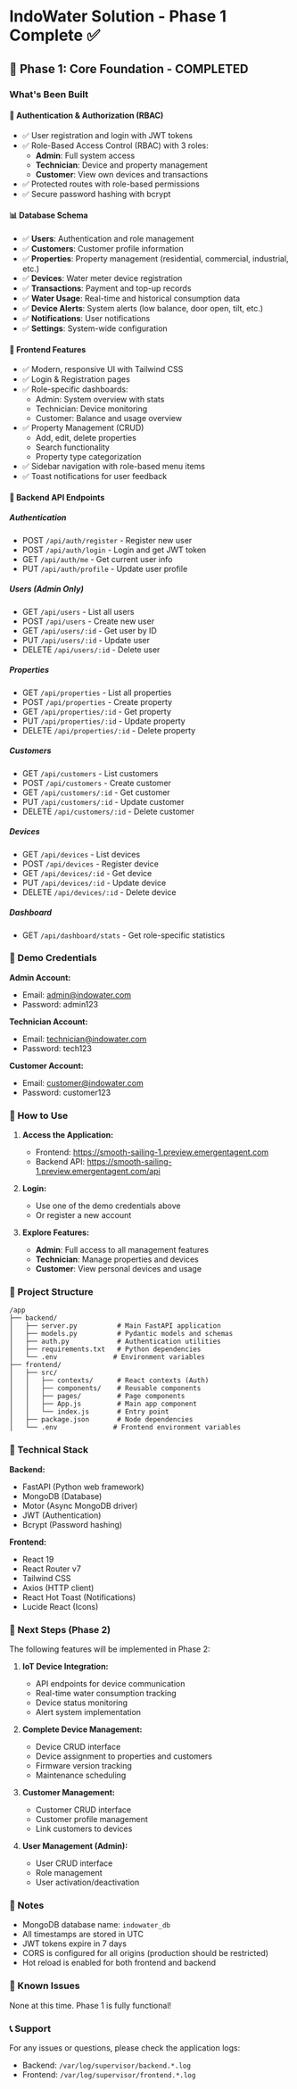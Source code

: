 # IndoWater Solution - Phase 1 Complete ✅

## 🎉 Phase 1: Core Foundation - COMPLETED

### What's Been Built

#### 🔐 Authentication & Authorization (RBAC)
- ✅ User registration and login with JWT tokens
- ✅ Role-Based Access Control (RBAC) with 3 roles:
  - **Admin**: Full system access
  - **Technician**: Device and property management
  - **Customer**: View own devices and transactions
- ✅ Protected routes with role-based permissions
- ✅ Secure password hashing with bcrypt

#### 📊 Database Schema
- ✅ **Users**: Authentication and role management
- ✅ **Customers**: Customer profile information
- ✅ **Properties**: Property management (residential, commercial, industrial, etc.)
- ✅ **Devices**: Water meter device registration
- ✅ **Transactions**: Payment and top-up records
- ✅ **Water Usage**: Real-time and historical consumption data
- ✅ **Device Alerts**: System alerts (low balance, door open, tilt, etc.)
- ✅ **Notifications**: User notifications
- ✅ **Settings**: System-wide configuration

#### 🎨 Frontend Features
- ✅ Modern, responsive UI with Tailwind CSS
- ✅ Login & Registration pages
- ✅ Role-specific dashboards:
  - Admin: System overview with stats
  - Technician: Device monitoring
  - Customer: Balance and usage overview
- ✅ Property Management (CRUD)
  - Add, edit, delete properties
  - Search functionality
  - Property type categorization
- ✅ Sidebar navigation with role-based menu items
- ✅ Toast notifications for user feedback

#### 🔧 Backend API Endpoints

##### Authentication
- POST `/api/auth/register` - Register new user
- POST `/api/auth/login` - Login and get JWT token
- GET `/api/auth/me` - Get current user info
- PUT `/api/auth/profile` - Update user profile

##### Users (Admin Only)
- GET `/api/users` - List all users
- POST `/api/users` - Create new user
- GET `/api/users/:id` - Get user by ID
- PUT `/api/users/:id` - Update user
- DELETE `/api/users/:id` - Delete user

##### Properties
- GET `/api/properties` - List all properties
- POST `/api/properties` - Create property
- GET `/api/properties/:id` - Get property
- PUT `/api/properties/:id` - Update property
- DELETE `/api/properties/:id` - Delete property

##### Customers
- GET `/api/customers` - List customers
- POST `/api/customers` - Create customer
- GET `/api/customers/:id` - Get customer
- PUT `/api/customers/:id` - Update customer
- DELETE `/api/customers/:id` - Delete customer

##### Devices
- GET `/api/devices` - List devices
- POST `/api/devices` - Register device
- GET `/api/devices/:id` - Get device
- PUT `/api/devices/:id` - Update device
- DELETE `/api/devices/:id` - Delete device

##### Dashboard
- GET `/api/dashboard/stats` - Get role-specific statistics

### 🧪 Demo Credentials

**Admin Account:**
- Email: admin@indowater.com
- Password: admin123

**Technician Account:**
- Email: technician@indowater.com
- Password: tech123

**Customer Account:**
- Email: customer@indowater.com
- Password: customer123

### 🚀 How to Use

1. **Access the Application:**
   - Frontend: https://smooth-sailing-1.preview.emergentagent.com
   - Backend API: https://smooth-sailing-1.preview.emergentagent.com/api

2. **Login:**
   - Use one of the demo credentials above
   - Or register a new account

3. **Explore Features:**
   - **Admin**: Full access to all management features
   - **Technician**: Manage properties and devices
   - **Customer**: View personal devices and usage

### 📁 Project Structure

```
/app
├── backend/
│   ├── server.py          # Main FastAPI application
│   ├── models.py          # Pydantic models and schemas
│   ├── auth.py            # Authentication utilities
│   ├── requirements.txt   # Python dependencies
│   └── .env              # Environment variables
├── frontend/
│   ├── src/
│   │   ├── contexts/      # React contexts (Auth)
│   │   ├── components/    # Reusable components
│   │   ├── pages/         # Page components
│   │   ├── App.js         # Main app component
│   │   └── index.js       # Entry point
│   ├── package.json       # Node dependencies
│   └── .env              # Frontend environment variables
```

### 🔧 Technical Stack

**Backend:**
- FastAPI (Python web framework)
- MongoDB (Database)
- Motor (Async MongoDB driver)
- JWT (Authentication)
- Bcrypt (Password hashing)

**Frontend:**
- React 19
- React Router v7
- Tailwind CSS
- Axios (HTTP client)
- React Hot Toast (Notifications)
- Lucide React (Icons)

### 🎯 Next Steps (Phase 2)

The following features will be implemented in Phase 2:

1. **IoT Device Integration:**
   - API endpoints for device communication
   - Real-time water consumption tracking
   - Device status monitoring
   - Alert system implementation

2. **Complete Device Management:**
   - Device CRUD interface
   - Device assignment to properties and customers
   - Firmware version tracking
   - Maintenance scheduling

3. **Customer Management:**
   - Customer CRUD interface
   - Customer profile management
   - Link customers to devices

4. **User Management (Admin):**
   - User CRUD interface
   - Role management
   - User activation/deactivation

### 📝 Notes

- MongoDB database name: `indowater_db`
- All timestamps are stored in UTC
- JWT tokens expire in 7 days
- CORS is configured for all origins (production should be restricted)
- Hot reload is enabled for both frontend and backend

### 🐛 Known Issues

None at this time. Phase 1 is fully functional!

### 📞 Support

For any issues or questions, please check the application logs:
- Backend: `/var/log/supervisor/backend.*.log`
- Frontend: `/var/log/supervisor/frontend.*.log`
